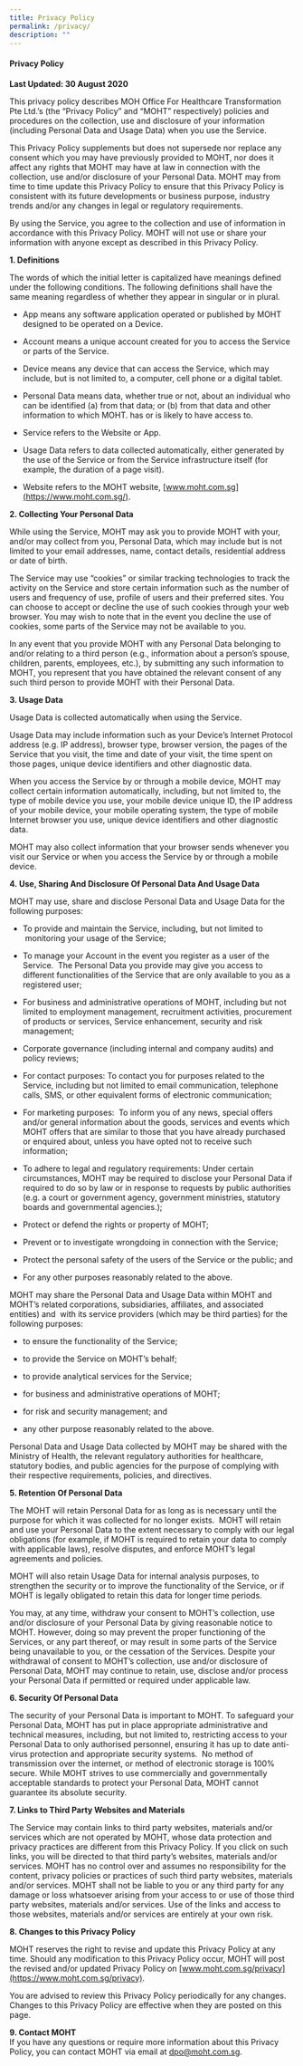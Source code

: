 ```yaml
---
title: Privacy Policy
permalink: /privacy/
description: ""
---
```

#### **Privacy Policy**
**Last Updated: 30 August 2020**

This privacy policy describes MOH Office For Healthcare Transformation Pte Ltd.’s (the “Privacy Policy” and “MOHT” respectively) policies and procedures on the collection, use and disclosure of your information (including Personal Data and Usage Data) when you use the Service.

This Privacy Policy supplements but does not supersede nor replace any consent which you may have previously provided to MOHT, nor does it affect any rights that MOHT may have at law in connection with the collection, use and/or disclosure of your Personal Data. MOHT may from time to time update this Privacy Policy to ensure that this Privacy Policy is consistent with its future developments or business purpose, industry trends and/or any changes in legal or regulatory requirements.

By using the Service, you agree to the collection and use of information in accordance with this Privacy Policy. MOHT will not use or share your information with anyone except as described in this Privacy Policy.

**1\. Definitions**

The words of which the initial letter is capitalized have meanings defined under the following conditions. The following definitions shall have the same meaning regardless of whether they appear in singular or in plural.

*   App means any software application operated or published by MOHT designed to be operated on a Device.
    
*   Account means a unique account created for you to access the Service or parts of the Service.
    
*   Device means any device that can access the Service, which may include, but is not limited to, a computer, cell phone or a digital tablet.
    
*   Personal Data means data, whether true or not, about an individual who can be identified (a) from that data; or (b) from that data and other information to which MOHT. has or is likely to have access to.
    
*   Service refers to the Website or App.
    
*   Usage Data refers to data collected automatically, either generated by the use of the Service or from the Service infrastructure itself (for example, the duration of a page visit).
    
*   Website refers to the MOHT website, [www.moht.com.sg](https://www.moht.com.sg/).
    

**2\. Collecting Your Personal Data**

While using the Service, MOHT may ask you to provide MOHT with your, and/or may collect from you, Personal Data, which may include but is not limited to your email addresses, name, contact details, residential address or date of birth.

The Service may use “cookies” or similar tracking technologies to track the activity on the Service and store certain information such as the number of users and frequency of use, profile of users and their preferred sites. You can choose to accept or decline the use of such cookies through your web browser. You may wish to note that in the event you decline the use of cookies, some parts of the Service may not be available to you.

In any event that you provide MOHT with any Personal Data belonging to and/or relating to a third person (e.g., information about a person’s spouse, children, parents, employees, etc.), by submitting any such information to MOHT, you represent that you have obtained the relevant consent of any such third person to provide MOHT with their Personal Data.

**3\. Usage Data**

Usage Data is collected automatically when using the Service.

Usage Data may include information such as your Device’s Internet Protocol address (e.g. IP address), browser type, browser version, the pages of the Service that you visit, the time and date of your visit, the time spent on those pages, unique device identifiers and other diagnostic data.

When you access the Service by or through a mobile device, MOHT may collect certain information automatically, including, but not limited to, the type of mobile device you use, your mobile device unique ID, the IP address of your mobile device, your mobile operating system, the type of mobile Internet browser you use, unique device identifiers and other diagnostic data.

MOHT may also collect information that your browser sends whenever you visit our Service or when you access the Service by or through a mobile device.

**4. Use, Sharing And Disclosure Of Personal Data And Usage Data​**

MOHT may use, share and disclose Personal Data and Usage Data for the following purposes:

*   To provide and maintain the Service, including, but not limited to  monitoring your usage of the Service;
    
*   To manage your Account in the event you register as a user of the Service.  The Personal Data you provide may give you access to different functionalities of the Service that are only available to you as a registered user;
    
*   For business and administrative operations of MOHT, including but not limited to employment management, recruitment activities, procurement of products or services, Service enhancement, security and risk management;
    
*   Corporate governance (including internal and company audits) and policy reviews;
    
*   For contact purposes: To contact you for purposes related to the Service, including but not limited to email communication, telephone calls, SMS, or other equivalent forms of electronic communication;
    
*   For marketing purposes:  To inform you of any news, special offers and/or general information about the goods, services and events which MOHT offers that are similar to those that you have already purchased or enquired about, unless you have opted not to receive such information;
    
*   To adhere to legal and regulatory requirements: Under certain circumstances, MOHT may be required to disclose your Personal Data if required to do so by law or in response to requests by public authorities (e.g. a court or government agency, government ministries, statutory boards and governmental agencies.);
    
*   Protect or defend the rights or property of MOHT;
    
*   Prevent or to investigate wrongdoing in connection with the Service;
    
*   Protect the personal safety of the users of the Service or the public; and
    
*   For any other purposes reasonably related to the above.
    

MOHT may share the Personal Data and Usage Data within MOHT and MOHT’s related corporations, subsidiaries, affiliates, and associated entities) and  with its service providers (which may be third parties) for the following purposes:

*   to ensure the functionality of the Service;
    
*   to provide the Service on MOHT’s behalf;
    
*   to provide analytical services for the Service;
    
*   for business and administrative operations of MOHT;
    
*   for risk and security management; and
    
*   any other purpose reasonably related to the above.
    

Personal Data and Usage Data collected by MOHT may be shared with the Ministry of Health, the relevant regulatory authorities for healthcare, statutory bodies, and public agencies for the purpose of complying with their respective requirements, policies, and directives.

**5\. Retention Of Personal Data**

The MOHT will retain Personal Data for as long as is necessary until the purpose for which it was collected for no longer exists.  MOHT will retain and use your Personal Data to the extent necessary to comply with our legal obligations (for example, if MOHT is required to retain your data to comply with applicable laws), resolve disputes, and enforce MOHT’s legal agreements and policies.

MOHT will also retain Usage Data for internal analysis purposes, to strengthen the security or to improve the functionality of the Service, or if MOHT is legally obligated to retain this data for longer time periods.

You may, at any time, withdraw your consent to MOHT’s collection, use and/or disclosure of your Personal Data by giving reasonable notice to MOHT. However, doing so may prevent the proper functioning of the Services, or any part thereof, or may result in some parts of the Service being unavailable to you, or the cessation of the Services. Despite your withdrawal of consent to MOHT’s collection, use and/or disclosure of Personal Data, MOHT may continue to retain, use, disclose and/or process your Personal Data if permitted or required under applicable law.

**6\. Security Of Personal Data**

The security of your Personal Data is important to MOHT. To safeguard your Personal Data, MOHT has put in place appropriate administrative and technical measures, including, but not limited to, restricting access to your Personal Data to only authorised personnel, ensuring it has up to date anti-virus protection and appropriate security systems.  No method of transmission over the internet, or method of electronic storage is 100% secure. While MOHT strives to use commercially and governmentally acceptable standards to protect your Personal Data, MOHT cannot guarantee its absolute security.

**7\. Links to Third Party Websites and Materials**

The Service may contain links to third party websites, materials and/or services which are not operated by MOHT, whose data protection and privacy practices are different from this Privacy Policy. If you click on such links, you will be directed to that third party’s websites, materials and/or services. MOHT has no control over and assumes no responsibility for the content, privacy policies or practices of such third party websites, materials and/or services. MOHT shall not be liable to you or any third party for any damage or loss whatsoever arising from your access to or use of those third party websites, materials and/or services. Use of the links and access to those websites, materials and/or services are entirely at your own risk.

**8\. Changes to this Privacy Policy**

MOHT reserves the right to revise and update this Privacy Policy at any time. Should any modification to this Privacy Policy occur, MOHT will post the revised and/or updated Privacy Policy on [www.moht.com.sg/privacy](https://www.moht.com.sg/privacy).

You are advised to review this Privacy Policy periodically for any changes. Changes to this Privacy Policy are effective when they are posted on this page.

**9\. Contact MOHT**  
If you have any questions or require more information about this Privacy Policy, you can contact MOHT via email at [dpo@moht.com.sg](mailto:dpo@moht.com.sg).